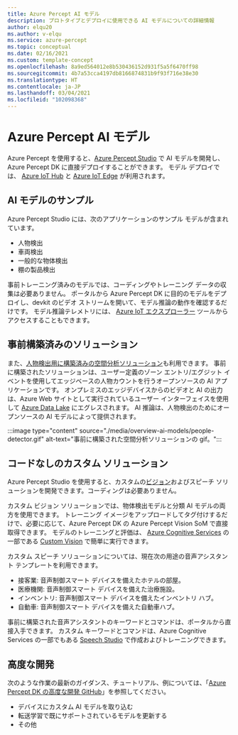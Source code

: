 ```yaml
---
title: Azure Percept AI モデル
description: プロトタイプとデプロイに使用できる AI モデルについての詳細情報
author: elqu20
ms.author: v-elqu
ms.service: azure-percept
ms.topic: conceptual
ms.date: 02/16/2021
ms.custom: template-concept
ms.openlocfilehash: 8a9ed564012e8b530436152d931f5a5f6470ff98
ms.sourcegitcommit: 4b7a53cca4197db8166874831b9f93f716e38e30
ms.translationtype: HT
ms.contentlocale: ja-JP
ms.lasthandoff: 03/04/2021
ms.locfileid: "102098368"
---
```

# <a name="azure-percept-ai-models"></a>Azure Percept AI モデル

Azure Percept を使用すると、[Azure Percept Studio](https://go.microsoft.com/fwlink/?linkid=2135819) で AI モデルを開発し、Azure Percept DK に直接デプロイすることができます。 モデル デプロイでは、 [Azure IoT Hub](https://azure.microsoft.com/services/iot-hub/) と [Azure IoT Edge](https://azure.microsoft.com/services/iot-edge/#iotedge-overview) が利用されます。

## <a name="sample-ai-models"></a>AI モデルのサンプル

Azure Percept Studio には、次のアプリケーションのサンプル モデルが含まれています。

- 人物検出
- 車両検出
- 一般的な物体検出
- 棚の製品検出

事前トレーニング済みのモデルでは、コーディングやトレーニング データの収集は必要ありません。 ポータルから Azure Percept DK に目的のモデルをデプロイし、devkit のビデオ ストリームを開いて、モデル推論の動作を確認するだけです。 モデル推論テレメトリには、 [Azure IoT エクスプローラー](https://github.com/Azure/azure-iot-explorer/releases) ツールからアクセスすることもできます。

## <a name="pre-built-solutions"></a>事前構築済みのソリューション

また、[人物検出用に構築済みの空間分析ソリューション](https://github.com/george-moore/Santa-Cruz-AI-App)も利用できます。 事前に構築されたソリューションは、ユーザー定義のゾーン エントリ/エグジット イベントを使用してエッジベースの人物カウントを行うオープンソースの AI アプリケーションです。 オンプレミスのエッジデバイスからのビデオと AI の出力は、Azure Web サイトとして実行されているユーザー インターフェイスを使用して [Azure Data Lake](https://azure.microsoft.com/solutions/data-lake/) にエグレスされます。 AI 推論は、人物検出のためにオープンソースの AI モデルによって提供されます。

:::image type="content" source="./media/overview-ai-models/people-detector.gif" alt-text="事前に構築された空間分析ソリューションの gif。":::

## <a name="custom-no-code-solutions"></a>コードなしのカスタム ソリューション

Azure Percept Studio を使用すると、カスタムの[ビジョン](./tutorial-nocode-vision.md)およびスピーチ ソリューションを開発できます。コーディングは必要ありません。

カスタム ビジョン ソリューションでは、物体検出モデルと分類 AI モデルの両方を使用できます。 トレーニング イメージをアップロードしてタグ付けするだけで、必要に応じて、Azure Percept DK の Azure Percept Vision SoM で直接取得できます。 モデルのトレーニングと評価は、 [Azure Cognitive Services](https://azure.microsoft.com/services/cognitive-services/#overview) の一部である [Custom Vision](https://www.customvision.ai/) で簡単に実行できます。

カスタム スピーチ ソリューションについては、現在次の用途の音声アシスタント テンプレートを利用できます。

- 接客業: 音声制御スマート デバイスを備えたホテルの部屋。
- 医療機関: 音声制御スマート デバイスを備えた治療施設。
- インベントリ: 音声制御スマート デバイスを備えたインベントリ ハブ。
- 自動車: 音声制御スマート デバイスを備えた自動車ハブ。

事前に構築された音声アシスタントのキーワードとコマンドは、ポータルから直接入手できます。 カスタム キーワードとコマンドは、Azure Cognitive Services の一部でもある [Speech Studio](https://speech.microsoft.com/) で作成およびトレーニングできます。

## <a name="advanced-development"></a>高度な開発

次のような作業の最新のガイダンス、チュートリアル、例については、「[Azure Percept DK の高度な開発 GitHub](https://github.com/microsoft/azure-percept-advanced-development)」を参照してください。

* デバイスにカスタム AI モデルを取り込む
* 転送学習で既にサポートされているモデルを更新する
* その他
